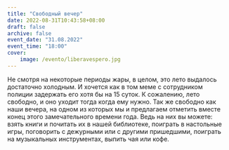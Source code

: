 ```yaml
---
title: "Свободный вечер"
date: 2022-08-31T10:43:58+08:00
draft: false
archive: false
event_date: "31.08.2022"
event_time: "18:00"
cover: 
    image: /evento/liberavespero.jpg
---
```


Не смотря на некоторые периоды жары, в целом, это лето выдалось достаточно холодным. И хочется как в том меме с сотрудником полиции задержать его хотя бы на 15 суток. К сожалению, лето свободно, и оно уходит тогда когда ему нужно. Так же свободно как наши вечера, на одном из которых мы и предлагаем отметить вместе конец этого замечательного времени года. Ведь на них вы можете: взять книги и почитать их в нашей библиотеке, поиграть в настольные игры, поговорить с дежурными или с другими пришедшими, поиграть на музыкальных инструментах, выпить чая или кофе.
